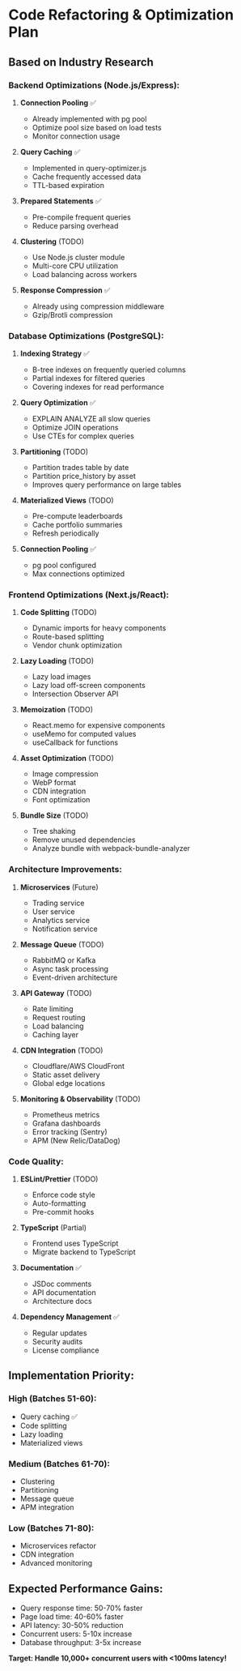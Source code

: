 # Code Refactoring & Optimization Plan

## Based on Industry Research

### Backend Optimizations (Node.js/Express):

1. **Connection Pooling** ✅
   - Already implemented with pg pool
   - Optimize pool size based on load tests
   - Monitor connection usage

2. **Query Caching** ✅
   - Implemented in query-optimizer.js
   - Cache frequently accessed data
   - TTL-based expiration

3. **Prepared Statements** ✅
   - Pre-compile frequent queries
   - Reduce parsing overhead

4. **Clustering** (TODO)
   - Use Node.js cluster module
   - Multi-core CPU utilization
   - Load balancing across workers

5. **Response Compression** ✅
   - Already using compression middleware
   - Gzip/Brotli compression

### Database Optimizations (PostgreSQL):

1. **Indexing Strategy** ✅
   - B-tree indexes on frequently queried columns
   - Partial indexes for filtered queries
   - Covering indexes for read performance

2. **Query Optimization** ✅
   - EXPLAIN ANALYZE all slow queries
   - Optimize JOIN operations
   - Use CTEs for complex queries

3. **Partitioning** (TODO)
   - Partition trades table by date
   - Partition price_history by asset
   - Improves query performance on large tables

4. **Materialized Views** (TODO)
   - Pre-compute leaderboards
   - Cache portfolio summaries
   - Refresh periodically

5. **Connection Pooling** ✅
   - pg pool configured
   - Max connections optimized

### Frontend Optimizations (Next.js/React):

1. **Code Splitting** (TODO)
   - Dynamic imports for heavy components
   - Route-based splitting
   - Vendor chunk optimization

2. **Lazy Loading** (TODO)
   - Lazy load images
   - Lazy load off-screen components
   - Intersection Observer API

3. **Memoization** (TODO)
   - React.memo for expensive components
   - useMemo for computed values
   - useCallback for functions

4. **Asset Optimization** (TODO)
   - Image compression
   - WebP format
   - CDN integration
   - Font optimization

5. **Bundle Size** (TODO)
   - Tree shaking
   - Remove unused dependencies
   - Analyze bundle with webpack-bundle-analyzer

### Architecture Improvements:

1. **Microservices** (Future)
   - Trading service
   - User service
   - Analytics service
   - Notification service

2. **Message Queue** (TODO)
   - RabbitMQ or Kafka
   - Async task processing
   - Event-driven architecture

3. **API Gateway** (TODO)
   - Rate limiting
   - Request routing
   - Load balancing
   - Caching layer

4. **CDN Integration** (TODO)
   - Cloudflare/AWS CloudFront
   - Static asset delivery
   - Global edge locations

5. **Monitoring & Observability** (TODO)
   - Prometheus metrics
   - Grafana dashboards
   - Error tracking (Sentry)
   - APM (New Relic/DataDog)

### Code Quality:

1. **ESLint/Prettier** (TODO)
   - Enforce code style
   - Auto-formatting
   - Pre-commit hooks

2. **TypeScript** (Partial)
   - Frontend uses TypeScript
   - Migrate backend to TypeScript

3. **Documentation** ✅
   - JSDoc comments
   - API documentation
   - Architecture docs

4. **Dependency Management** ✅
   - Regular updates
   - Security audits
   - License compliance

## Implementation Priority:

### High (Batches 51-60):
- Query caching ✅
- Code splitting
- Lazy loading
- Materialized views

### Medium (Batches 61-70):
- Clustering
- Partitioning
- Message queue
- APM integration

### Low (Batches 71-80):
- Microservices refactor
- CDN integration
- Advanced monitoring

## Expected Performance Gains:

- Query response time: 50-70% faster
- Page load time: 40-60% faster
- API latency: 30-50% reduction
- Concurrent users: 5-10x increase
- Database throughput: 3-5x increase

**Target: Handle 10,000+ concurrent users with <100ms latency!**

